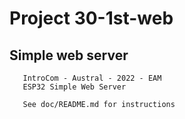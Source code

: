 #   Project 30-1st-web
##  Simple web server

       IntroCom - Austral - 2022 - EAM
       ESP32 Simple Web Server

       See doc/README.md for instructions




